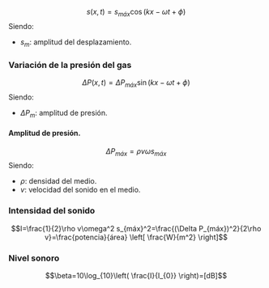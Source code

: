 $$s(x,t)=s_{máx}\cos(kx-\omega t+\phi)$$
Siendo:
- $s_m$: amplitud del desplazamiento.
### Variación de la presión del gas
$$\Delta P(x,t)=\Delta P_{máx}\sin(kx-\omega t+\phi)$$
Siendo:
- $\Delta P_{m}$: amplitud de presión.
#### Amplitud de presión. 
$$\Delta P_{máx}=\rho v\omega s_{máx}$$
Siendo:
- $\rho$: densidad del medio.
- $v$: velocidad del sonido en el medio.

### Intensidad del sonido
$$I=\frac{1}{2}\rho v\omega^2 s_{máx}^2=\frac{(\Delta P_{máx})^2}{2\rho v}=\frac{potencia}{área} \left[ \frac{W}{m^2} \right]$$
### Nivel sonoro
$$\beta=10\log_{10}\left( \frac{I}{I_{0}} \right)=[dB]$$
